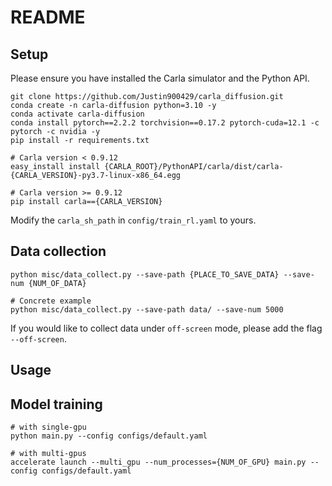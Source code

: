# README

## Setup

Please ensure you have installed the Carla simulator and the Python API.

```shell
git clone https://github.com/Justin900429/carla_diffusion.git
conda create -n carla-diffusion python=3.10 -y
conda activate carla-diffusion
conda install pytorch==2.2.2 torchvision==0.17.2 pytorch-cuda=12.1 -c pytorch -c nvidia -y
pip install -r requirements.txt

# Carla version < 0.9.12
easy_install install {CARLA_ROOT}/PythonAPI/carla/dist/carla-{CARLA_VERSION}-py3.7-linux-x86_64.egg

# Carla version >= 0.9.12
pip install carla=={CARLA_VERSION}
```

Modify the `carla_sh_path` in `config/train_rl.yaml` to yours.

## Data collection

```shell
python misc/data_collect.py --save-path {PLACE_TO_SAVE_DATA} --save-num {NUM_OF_DATA}

# Concrete example
python misc/data_collect.py --save-path data/ --save-num 5000
```

If you would like to collect data under `off-screen` mode, please add the flag `--off-screen`.

## Usage

## Model training

```shell
# with single-gpu
python main.py --config configs/default.yaml

# with multi-gpus
accelerate launch --multi_gpu --num_processes={NUM_OF_GPU} main.py --config configs/default.yaml
```
